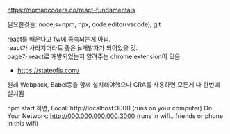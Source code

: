 https://nomadcoders.co/react-fundamentals  

필요한것들: nodejs+npm, npx, code editor(vscode), git  

react를 배운다고 fw에 종속되는게 아님.  
react가 사라지더라도 좋은 js개발자가 되어있을 것.  
page가 react로 개발되었는지 알려주는 chrome extension이 있음  
- https://stateofjs.com/  

원래 Webpack, Babel등을 함께 설치해야했으나 CRA를 사용하면 모든게 다 한번에 설치됨  

npm start 하면,
Local:            http://localhost:3000  (runs on your computer)
On Your Network:  http://000.000.000.000:3000  (runs in wifi.. friends or phone in this wifi)

